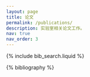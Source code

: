 ```yaml
---
layout: page
title: 论文
permalink: /publications/
description: 实验室相关论文工作。
nav: true
nav_order: 3
---
```


<!-- _pages/publications.md -->

<!-- Bibsearch Feature -->

{% include bib_search.liquid %}

<div class="publications">

{% bibliography %}

</div>
